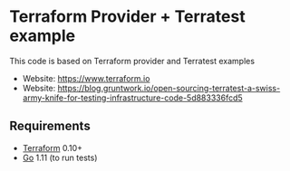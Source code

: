 Terraform Provider + Terratest example
==================

This code is based on Terraform provider and Terratest examples
- Website: https://www.terraform.io
- Website: https://blog.gruntwork.io/open-sourcing-terratest-a-swiss-army-knife-for-testing-infrastructure-code-5d883336fcd5

Requirements
------------

- [Terraform](https://www.terraform.io/downloads.html) 0.10+
- [Go](https://golang.org/doc/install) 1.11 (to run tests)
